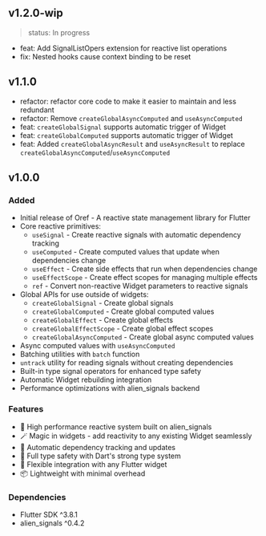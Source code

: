 ## v1.2.0-wip

> status: In progress

- feat: Add SignalListOpers extension for reactive list operations
- fix: Nested hooks cause context binding to be reset

## v1.1.0

- refactor: refactor core code to make it easier to maintain and less redundant
- refactor: Remove `createGlobalAsyncComputed` and `useAsyncComputed`
- feat: `createGlobalSignal` supports automatic trigger of Widget
- feat: `createGlobalComputed` supports automatic trigger of Widget
- feat: Added `createGlobalAsyncResult` and `useAsyncResult` to replace `createGlobalAsyncComputed`/`useAsyncComputed`

## v1.0.0

### Added
- Initial release of Oref - A reactive state management library for Flutter
- Core reactive primitives:
  - `useSignal` - Create reactive signals with automatic dependency tracking
  - `useComputed` - Create computed values that update when dependencies change
  - `useEffect` - Create side effects that run when dependencies change
  - `useEffectScope` - Create effect scopes for managing multiple effects
  - `ref` - Convert non-reactive Widget parameters to reactive signals
- Global APIs for use outside of widgets:
  - `createGlobalSignal` - Create global signals
  - `createGlobalComputed` - Create global computed values
  - `createGlobalEffect` - Create global effects
  - `createGlobalEffectScope` - Create global effect scopes
  - `createGlobalAsyncComputed` - Create global async computed values
- Async computed values with `useAsyncComputed`
- Batching utilities with `batch` function
- `untrack` utility for reading signals without creating dependencies
- Built-in type signal operators for enhanced type safety
- Automatic Widget rebuilding integration
- Performance optimizations with alien_signals backend

### Features
- 🚀 High performance reactive system built on alien_signals
- 🪄 Magic in widgets - add reactivity to any existing Widget seamlessly
- 🔄 Automatic dependency tracking and updates
- 🎯 Full type safety with Dart's strong type system
- 🔧 Flexible integration with any Flutter widget
- 📦 Lightweight with minimal overhead

### Dependencies
- Flutter SDK ^3.8.1
- alien_signals ^0.4.2
